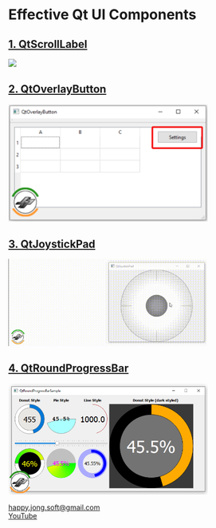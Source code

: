 # Effective Qt UI Components

## [1. QtScrollLabel](https://github.com/happyjongsoft/QT_UI_COMPONENTS/tree/master/01_QtScrollLabel)
<img src="https://github.com/happyjongsoft/QT_UI_COMPONENTS/blob/master/01_QtScrollLabel/media/Record_QtScrollLabel.gif?raw=true" width="400"/>

## [2. QtOverlayButton](https://github.com/happyjongsoft/QT_UI_COMPONENTS/tree/master/02_QtOverlayButton)
<img src="https://github.com/happyjongsoft/QT_UI_COMPONENTS/blob/master/02_QtOverlayButton/screenshot.png?raw=true" width="400"/>

## [3. QtJoystickPad](https://github.com/happyjongsoft/QT_UI_COMPONENTS/tree/master/03_QtJoystickPad)
<img src="https://github.com/happyjongsoft/QT_UI_COMPONENTS/blob/master/03_QtJoystickPad/QtJoystickPad.gif?raw=true" width="400"/>

## [4. QtRoundProgressBar](https://github.com/happyjongsoft/QT_UI_COMPONENTS/tree/master/04_QtRoundProgressBar)
<img src="https://github.com/happyjongsoft/QT_UI_COMPONENTS/blob/master/04_QtRoundProgressBar/screenshot.png?raw=true" width="400"/>

[happy.jong.soft@gmail.com](mailto:happy.jong.soft@gmail.com) \
[YouTube](https://www.youtube.com/channel/UCzcpR2jPKBYXvKFp6kBMdGA)